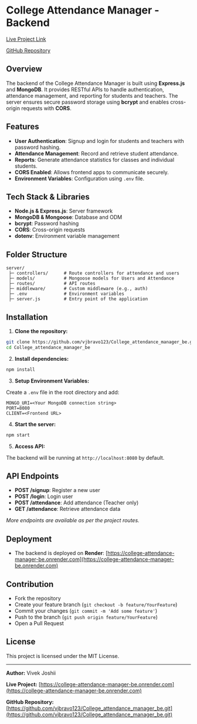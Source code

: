 # College Attendance Manager - Backend

[Live Project Link](https://college-attendance-manager-be.onrender.com)

[GitHub Repository](https://github.com/vjbravo123/College_attendance_manager_be.git)

## Overview

The backend of the College Attendance Manager is built using **Express.js** and **MongoDB**. It provides RESTful APIs to handle authentication, attendance management, and reporting for students and teachers. The server ensures secure password storage using **bcrypt** and enables cross-origin requests with **CORS**.

## Features

* **User Authentication**: Signup and login for students and teachers with password hashing.
* **Attendance Management**: Record and retrieve student attendance.
* **Reports**: Generate attendance statistics for classes and individual students.
* **CORS Enabled**: Allows frontend apps to communicate securely.
* **Environment Variables**: Configuration using `.env` file.

## Tech Stack & Libraries

* **Node.js & Express.js**: Server framework
* **MongoDB & Mongoose**: Database and ODM
* **bcrypt**: Password hashing
* **CORS**: Cross-origin requests
* **dotenv**: Environment variable management

## Folder Structure

```
server/
 ├─ controllers/      # Route controllers for attendance and users
 ├─ models/           # Mongoose models for Users and Attendance
 ├─ routes/           # API routes
 ├─ middleware/       # Custom middleware (e.g., auth)
 ├─ .env              # Environment variables
 ├─ server.js         # Entry point of the application
```

## Installation

1. **Clone the repository:**

```bash
git clone https://github.com/vjbravo123/College_attendance_manager_be.git
cd College_attendance_manager_be
```

2. **Install dependencies:**

```bash
npm install
```

3. **Setup Environment Variables:**

Create a `.env` file in the root directory and add:

```
MONGO_URI=<Your MongoDB connection string>
PORT=8080
CLIENT=<Frontend URL>
```

4. **Start the server:**

```bash
npm start
```

5. **Access API:**

The backend will be running at `http://localhost:8080` by default.

## API Endpoints

* **POST /signup**: Register a new user
* **POST /login**: Login user
* **POST /attendance**: Add attendance (Teacher only)
* **GET /attendance**: Retrieve attendance data

*More endpoints are available as per the project routes.*

## Deployment

* The backend is deployed on **Render**: [https://college-attendance-manager-be.onrender.com](https://college-attendance-manager-be.onrender.com)

## Contribution

* Fork the repository
* Create your feature branch (`git checkout -b feature/YourFeature`)
* Commit your changes (`git commit -m 'Add some feature'`)
* Push to the branch (`git push origin feature/YourFeature`)
* Open a Pull Request

## License

This project is licensed under the MIT License.

---

**Author:** Vivek Joshii

**Live Project:** [https://college-attendance-manager-be.onrender.com](https://college-attendance-manager-be.onrender.com)

**GitHub Repository:** [https://github.com/vjbravo123/College_attendance_manager_be.git](https://github.com/vjbravo123/College_attendance_manager_be.git)
